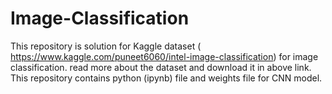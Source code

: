 # Image-Classification

This repository is solution for Kaggle dataset ( https://www.kaggle.com/puneet6060/intel-image-classification) for image classification.
read more about the dataset and download it in above link.
This repository contains python (ipynb) file and weights file for CNN model.
